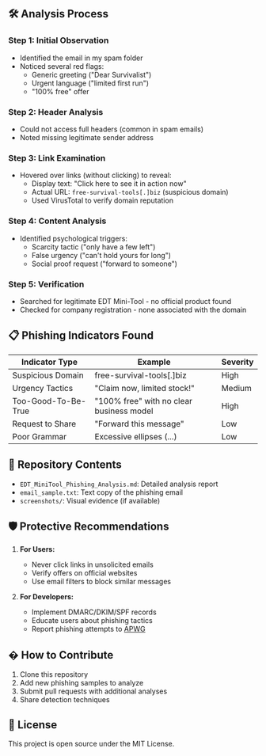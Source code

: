 
## 🛠️ Analysis Process

### Step 1: Initial Observation
- Identified the email in my spam folder
- Noticed several red flags:
  - Generic greeting ("Dear Survivalist")
  - Urgent language ("limited first run")
  - "100% free" offer

### Step 2: Header Analysis
- Could not access full headers (common in spam emails)
- Noted missing legitimate sender address

### Step 3: Link Examination
- Hovered over links (without clicking) to reveal:
  - Display text: "Click here to see it in action now"
  - Actual URL: `free-survival-tools[.]biz` (suspicious domain)
  - Used VirusTotal to verify domain reputation

### Step 4: Content Analysis
- Identified psychological triggers:
  - Scarcity tactic ("only have a few left")
  - False urgency ("can't hold yours for long")
  - Social proof request ("forward to someone")

### Step 5: Verification
- Searched for legitimate EDT Mini-Tool - no official product found
- Checked for company registration - none associated with the domain

## 📋 Phishing Indicators Found

| Indicator Type          | Example                                  | Severity |
|-------------------------|------------------------------------------|----------|
| Suspicious Domain       | free-survival-tools[.]biz                | High     |
| Urgency Tactics         | "Claim now, limited stock!"              | Medium   |
| Too-Good-To-Be-True     | "100% free" with no clear business model | High     |
| Request to Share        | "Forward this message"                   | Low      |
| Poor Grammar            | Excessive ellipses (...)                 | Low      |

## 📂 Repository Contents
- `EDT_MiniTool_Phishing_Analysis.md`: Detailed analysis report
- `email_sample.txt`: Text copy of the phishing email
- `screenshots/`: Visual evidence (if available)

## 🛡️ Protective Recommendations
1. **For Users:**
   - Never click links in unsolicited emails
   - Verify offers on official websites
   - Use email filters to block similar messages

2. **For Developers:**
   - Implement DMARC/DKIM/SPF records
   - Educate users about phishing tactics
   - Report phishing attempts to [APWG](https://apwg.org)

## � How to Contribute
1. Clone this repository
2. Add new phishing samples to analyze
3. Submit pull requests with additional analyses
4. Share detection techniques

## 📜 License
This project is open source under the MIT License.
